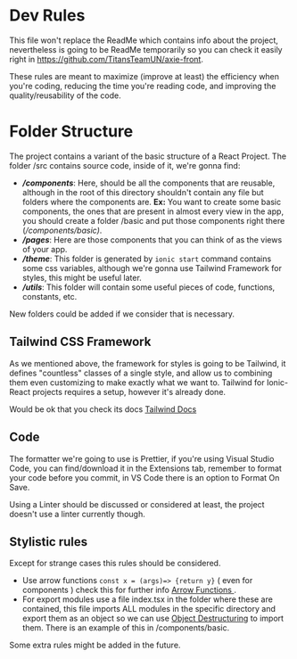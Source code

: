 # Dev Rules
This file won't replace the ReadMe which contains info about the project, nevertheless is going to be ReadMe temporarily so you can check it easily right in  https://github.com/TitansTeamUN/axie-front.

These rules are meant to maximize (improve at least) the efficiency when you're coding, reducing the time you're reading code, and improving the quality/reusability of the code.

# Folder Structure

The project contains a variant of the basic structure of a React Project.
The folder /src contains source code,  inside of it, we're gonna find:
* ***/components***:  Here, should be all the components that are reusable, although in the root of this directory shouldn't contain any file but folders where the components are.  **Ex:** You want to create some basic components, the ones that are present in almost every view in the app, you should create  a folder /basic and put those components right there (*/components/basic)*. 
* ***/pages***:  Here are those components that you can think of as the views of your app. 
* ***/theme***:  This folder is generated by `ionic start` command contains some css variables, although we're gonna use Tailwind Framework for styles, this might be useful later.
* ***/utils***:  This folder will contain some useful pieces of code, functions, constants, etc. 

New folders could be added if we consider that is necessary.

## Tailwind CSS Framework

As we mentioned above, the framework for styles is going to be Tailwind,  it defines "countless" classes of a single style, and allow us to combining them even customizing to make exactly what we want to. 
Tailwind for Ionic-React projects requires a setup, however it's already done.

Would be ok that you check its docs [Tailwind Docs](https://tailwindcss.com/docs)

##  Code 

The formatter we're going to use is Prettier, if you're using Visual Studio Code, you can find/download it  in the Extensions tab, remember to format your code before you commit, in VS Code there is an option to Format On Save.

Using a Linter should be discussed or considered at least, the project doesn't use a linter currently though.

## Stylistic rules 

Except for strange cases this rules should be considered.

 - Use arrow functions  `const x = (args)=> {return y}` ( even for components ) check this for further info [Arrow Functions ](https://developer.mozilla.org/en-US/docs/Web/JavaScript/Reference/Functions/Arrow_functions).
 - For export modules use a file index.tsx in the folder where these are contained, this file imports ALL modules in the specific directory and export them as an object so we can use [Object Destructuring](https://developer.mozilla.org/en-US/docs/Web/JavaScript/Reference/Operators/Destructuring_assignment) to import them. There is an example of this in /components/basic.


Some extra rules might be added in the future.
